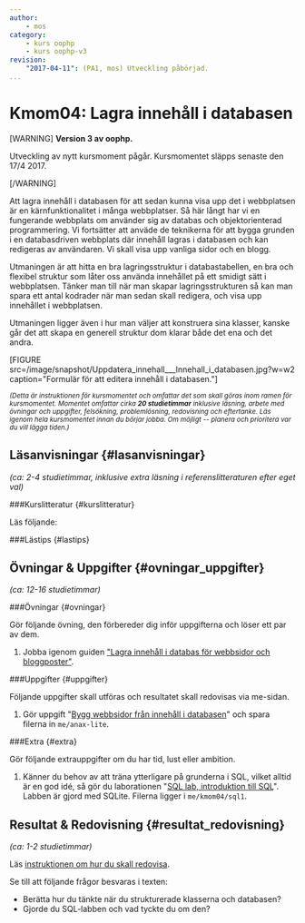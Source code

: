 ```yaml
---
author:
    - mos
category:
    - kurs oophp
    - kurs oophp-v3
revision:
    "2017-04-11": (PA1, mos) Utveckling påbörjad.
...
```

Kmom04: Lagra innehåll i databasen
==================================

[WARNING]
**Version 3 av oophp.**

Utveckling av nytt kursmoment pågår. Kursmomentet släpps senaste den 17/4 2017.

[/WARNING]

Att lagra innehåll i databasen för att sedan kunna visa upp det i webbplatsen är en kärnfunktionalitet i många webbplatser. Så här långt har vi en fungerande webbplats om använder sig av databas och objektorienterad programmering. Vi fortsätter att anväde de teknikerna för att bygga grunden i en databasdriven webbplats där innehåll lagras i databasen och kan redigeras av användaren. Vi skall visa upp vanliga sidor och en blogg.

Utmaningen är att hitta en bra lagringsstruktur i databastabellen, en bra och flexibel struktur som låter oss använda innehållet på ett smidigt sätt i webbplatsen. Tänker man till när man skapar lagringsstrukturen så kan man spara ett antal kodrader när man sedan skall redigera, och visa upp innehållet i webbplatsen.

Utmaningen ligger även i hur man väljer att konstruera sina klasser, kanske går det att skapa en generell struktur dom klarar både det ena och det andra.

[FIGURE src=/image/snapshot/Uppdatera_innehall___Innehall_i_databasen.jpg?w=w2 caption="Formulär för att editera innehåll i databasen."]


<small><i>(Detta är instruktionen för kursmomentet och omfattar det som skall göras inom ramen för kursmomentet. Momentet omfattar cirka **20 studietimmar** inklusive läsning, arbete med övningar och uppgifter, felsökning, problemlösning, redovisning och eftertanke. Läs igenom hela kursmomentet innan du börjar jobba. Om möjligt -- planera och prioritera var du vill lägga tiden.)</i></small>



Läsanvisningar  {#lasanvisningar}
---------------------------------

*(ca: 2-4 studietimmar, inklusive extra läsning i referenslitteraturen efter eget val)*



###Kurslitteratur  {#kurslitteratur}

Läs följande:




###Lästips {#lastips}

<!--
1. [Om databasmodellering](https://dbwebb.se/kunskap/kokbok-for-databasmodellering)
-->



Övningar & Uppgifter  {#ovningar_uppgifter}
-------------------------------------------

*(ca: 12-16 studietimmar)*


###Övningar {#ovningar}

Gör följande övning, den förbereder dig inför uppgifterna och löser ett par av dem.

1. Jobba igenom guiden ["Lagra innehåll i databas för webbsidor och bloggposter"](kunskap/lagra-innehall-i-databas-for-webbsidor-och-bloggposter).

<!-- 
(Content som markdown med anax/textfilter)
-->



###Uppgifter {#uppgifter}

Följande uppgifter skall utföras och resultatet skall redovisas via me-sidan.

1. Gör uppgift "[Bygg webbsidor från innehåll i databasen](uppgift/bygg-webbsidor-fran-innehall-i-databasen)" och spara filerna in `me/anax-lite`.

<!--
1. Gör uppgiften ["Övningar med CTextFilter"](uppgift/ovningar-med-ctextfilter).

1. Anax Flat File.
-->



###Extra {#extra}

Gör följande extrauppgifter om du har tid, lust eller ambition.

1. Känner du behov av att träna ytterligare på grunderna i SQL, vilket alltid är en god idé, så gör du laborationen "[SQL lab, introduktion till SQL](uppgift/sql-lab-introduktion-till-sql-dbjs)". Labben är gjord med SQLite. Filerna ligger i `me/kmom04/sql1`.



Resultat & Redovisning  {#resultat_redovisning}
-----------------------------------------------

*(ca: 1-2 studietimmar)*

Läs [instruktionen om hur du skall redovisa](kurser/oophp-v3/redovisa).

Se till att följande frågor besvaras i texten:

* Berätta hur du tänkte när du strukturerade klasserna och databasen?
* Gjorde du SQL-labben och vad tyckte du om den?
